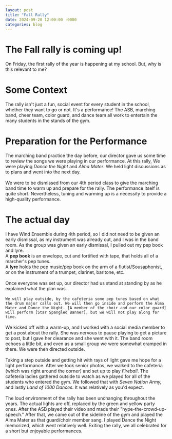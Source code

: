 ```yaml
---
layout: post
title: "Fall Rally"
date: 2024-09-20 12:00:00 -0000
categories: blog
---
```


# The Fall rally is coming up!
On Friday, the first rally of the year is happening at my school. But, why is this relevant to me?

# Some Context
The rally isn't just a fun, social event for every student in the school, whether they want to go or not. It's a performance! The ASB, marching band, cheer team, color guard, and dance team all work to entertain the many students in the stands of the gym. 

# Preparation for the Performance
The marching band practice the day before, our director gave us some time to review the songs we were playing in our performance. At this rally, We were playing *Dance the Night* and *Alma Mater*. We held light discussions as to plans and went into the next day. 
<br><br>
We were to be dismissed from our 4th period class to give the marching band time to warm up and prepare for the rally. The performance itself is quite short. Nevertheless, tuning and warming up is a necessity to provide a high-quality performance. 

# The actual day
I have Wind Ensemble during 4th period, so I did not need to be given an early dismissal, as my instrument was already out, and I was in the band room. As the group was given an early dismissal, I pulled out my pep book and lyre. 
<br> A **pep book** is an envelope, cut and fortified with tape, that holds all of a marcher's pep tunes. 
<br> A **lyre** holds the pep music/pep book on the arm of a flutist/Sousaphonist, or on the instrument of a trumpet, clarinet, baritone, etc. 
<br><br>
Once everyone was set up, our director had us stand at standing by as he explained what the plan was.<br><br>
``
We will play outside, by the cafeteria some pep tunes based on what the drum major calls out. We will then go inside and perform the Alma Mater and Dance the Night. [A member of the choir and our color guard] will perform [Star Spangled Banner], but we will not play along for time. 
``
<br><br>
We kicked off with a warm-up, and I worked with a social media member to get a post about the rally. She was nervous to pause playing to get a picture to post, but I gave her clearance and she went with it. The band room echoes a little bit, and even as a small group we were somewhat cramped in there. We were then directed outside. 
<br><br>
Taking a step outside and getting hit with rays of light gave me hope for a light performance. After we took senior photos, we walked to the cafeteria (which was right around the corner) and set up to play *Fireball*. The cafeteria ladies gathered outside to watch as we played for all of the students who entered the gym. We followed that with *Seven Nation Army,* and lastly *Land of 1000 Dances*. It was relatively as you'd expect. 
<br><br>
The loud environment of the rally has been unchanging throughout the years. The actual lights are off, replaced by the green and yellow party ones. After the ASB played their video and made their "hype-the-crowd-up-speech."  After that, we came out of the sideline of the gym and played the Alma Mater as that guard/choir member sang. I played Dance the Night memorized, which went relatively well. Exiting the rally, we all celebrated for a short but enjoyable performances. 
